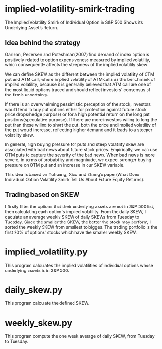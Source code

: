 # implied-volatility-smirk-trading
The Implied Volatility Smirk of Individual Option in S&P 500 Shows its Underlying Asset’s Return.

## Idea behind the strategy
Garlean, Pedersen and Poteshman(2007) find demand of index option is positively related to option expensiveness measured by implied volatility, which consequently affects the steepness of the implied volatility skew.

We can define SKEW as the different between the implied volatility of OTM put and ATM call, where implied volatility of ATM calls as the benchmark of implied volatility, because it is generally believed that ATM call are one of the most liquid options traded and should reflect investors’ consensus of the firm’s uncertainty.

If there is an overwhelming pessimistic perception of the stock, investors would tend to buy put options either for protection against future stock price drops(hedge purpose) or for a high potential return on the long put positions(speculative purpose). If there are more investors wiling to long the put than those wiling to short the put, both the price and implied volatility of the put would increase, reflecting higher demand and it leads to a steeper volatility skew.

In general, high buying pressure for puts and steep volatility skew are associated with bad news about future stock prices. Empirically, we can use OTM puts to capture the severity of the bad news. When bad news is more severe, in terms of probability and magnitude, we expect stronger buying pressure on OTM put and an increase in our SKEW variable. 

This idea is based on Yuhuang, Xiao and Zhang’s paper(What Does Individual Option Volatility Smirk Tell Us About Future Equity Returns).

## Trading based on SKEW
I firstly filter the options that their underlying assets are not in S&P 500 list, then calculating each option's implied volatility. From the daily SKEW, I caculate an average weekly SKEW of daily SKEWs from Tuesday to Tuesday. Since the smaller the SKEW, the better the stock may perform, I sorted the weekly SKEW from smallest to bigges. The trading portfolio is the first 20% of options' stocks which have the smaller weekly SKEW.

# implied_volatility.py
This program calculates the implied volatilities of individual options whose underlying assets is in S&P 500.

# daily_skew.py
This program calculate the defined SKEW.

# weekly_skew.py
This program compute the one week average of daily SKEW, from Tuesday to Tuesday.
